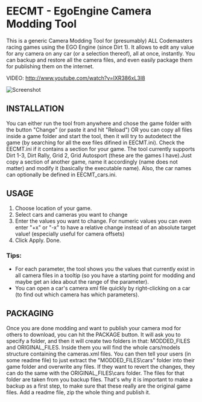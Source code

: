 # EECMT - EgoEngine Camera Modding Tool

This is a generic Camera Modding Tool for (presumably) ALL Codemasters racing games using the EGO Engine (since Dirt 1).
It allows to edit any value for any camera on any car (or a selection thereof), all at once, instantly.
You can backup and restore all the camera files, and even easily package them for publishing them on the internet.

VIDEO: http://www.youtube.com/watch?v=lXR386xL3I8

![Screenshot](https://rawgit.com/zissakos/EECMT/master/EECMT.png)

## INSTALLATION
You can either run the tool from anywhere and chose the game folder with the button "Change" (or paste it and hit "Reload")
OR you can copy all files inside a game folder and start the tool, then it will try to autodetect the game (by searching for all the exe files difined in EECMT.ini).
Check the EECMT.ini if it contains a section for your game. The tool currently supports Dirt 1-3, Dirt Rally, Grid 2, Grid Autosport (these are the games I have).Just copy a section of another game, name it accordingly (name does not matter) and modify it (basically the executable name). 
Also, the car names can optionally be defined in EECMT_cars.ini. 

## USAGE
1. Choose location of your game. 
2. Select cars and cameras you want to change
3. Enter the values you want to change. For numeric values you can even enter "+x" or "-x" to 
   have a relative change instead of an absolute target value! (especially useful for camera offsets)
4. Click Apply. Done.

### Tips:
- For each parameter, the tool shows you the values that currently exist in all camera files in a tooltip
  (so you have a starting point for modding and maybe get an idea about the range of the parameter).
- You can open a car's camera xml file quickly by right-clicking on a car 
  (to find out which camera has which parameters).

## PACKAGING
Once you are done modding and want to publish your camera mod for others to download, 
you can hit the PACKAGE button. It will ask you to specify a folder, and then it will create 
two folders in that: MODDED_FILES and ORIGINAL_FILES. Inside them you will find the 
whole cars/models structure containing the cameras.xml files. You can then tell your users 
(in some readme file) to just extract the "MODDED_FILES\cars" folder into their game folder 
and overwrite any files. If they want to revert the changes, they can do the same with the 
ORIGINAL_FILES\cars folder. The files for that folder are taken from you backup files.
That's why it is important to make a backup as a first step, to make sure that these 
really are the original game files.
Add a readme file, zip the whole thing and publish it. 
